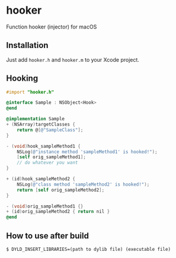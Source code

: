 # hooker
Function hooker (injector) for macOS

## Installation
Just add `hooker.h` and `hooker.m` to your Xcode project.

## Hooking
```objective-c
#import "hooker.h"

@interface Sample : NSObject<Hook>
@end

@implementation Sample
+ (NSArray)targetClasses {
    return @[@"SampleClass"];
}

- (void)hook_sampleMethod1 {
    NSLog(@"instance method 'sampleMethod1' is hooked!");
    [self orig_sampleMethod1];
    // do whatever you want
}

+ (id)hook_sampleMethod2 {
    NSLog(@"class method 'sampleMethod2' is hooked!");
    return [self orig_sampleMethod2];
}

- (void)orig_sampleMethod1 {}
+ (id)orig_sampleMethod2 { return nil }
@end
```

## How to use after build
```console
$ DYLD_INSERT_LIBRARIES=(path to dylib file) (executable file)
```
